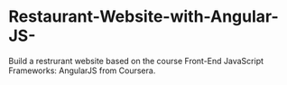# Restaurant-Website-with-Angular-JS-


Build a restrurant website based on the course Front-End JavaScript Frameworks: AngularJS from Coursera.
